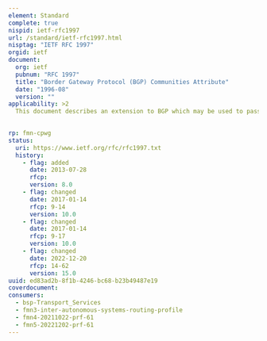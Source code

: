 ```yaml
---
element: Standard
complete: true
nispid: ietf-rfc1997
url: /standard/ietf-rfc1997.html
nisptag: "IETF RFC 1997"
orgid: ietf
document:
  org: ietf
  pubnum: "RFC 1997"
  title: "Border Gateway Protocol (BGP) Communities Attribute"
  date: "1996-08"
  version: ""
applicability: >2
  This document describes an extension to BGP which may be used to pass additional information to both neighboring and remote BGP peers.  The intention of the proposed technique is to aid in policy administration and reduce the management complexity of maintaining the Internet.

  
rp: fmn-cpwg
status:
  uri: https://www.ietf.org/rfc/rfc1997.txt
  history: 
    - flag: added
      date: 2013-07-28
      rfcp: 
      version: 8.0
    - flag: changed
      date: 2017-01-14
      rfcp: 9-14
      version: 10.0
    - flag: changed
      date: 2017-01-14
      rfcp: 9-17
      version: 10.0
    - flag: changed
      date: 2022-12-20
      rfcp: 14-62
      version: 15.0
uuid: ed83ad2b-8f1b-4246-bc68-b23b49487e19
coverdocument:
consumers:
  - bsp-Transport_Services
  - fmn3-inter-autonomous-systems-routing-profile
  - fmn4-20211022-prf-61
  - fmn5-20221202-prf-61
---
```

